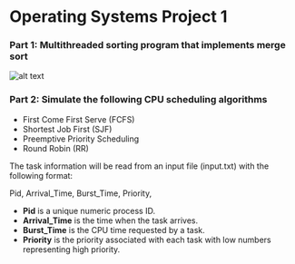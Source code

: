 # Operating Systems Project 1

### Part 1: Multithreaded sorting program that implements merge sort

![alt text](https://www.coursehero.com/qa/attachment/17486375/)


### Part 2: Simulate the following CPU scheduling algorithms
  - First Come First Serve (FCFS)
  - Shortest Job First (SJF)
  - Preemptive Priority Scheduling
  - Round Robin (RR)

The task information will be read from an input file (input.txt) with the following format:

Pid, Arrival_Time, Burst_Time, Priority,

- **Pid** is a unique numeric process ID.
- **Arrival_Time** is the time when the task arrives.
- **Burst_Time** is the CPU time requested by a task.
- **Priority** is the priority associated with each task with low numbers representing high priority.
